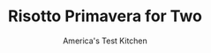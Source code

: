 ---
layout: ../../layouts/MarkdownPostLayout.astro
title: Risotto Primavera for Two
author: America's Test Kitchen
pubDate: 2023-03-15
description: "Making risotto the typical way will drive you stir-crazy. Scaling this special dish for two meant some changes in both ingredients and cooking method."
image_url: https://res.cloudinary.com/hksqkdlah/image/upload/ar_1:1,c_fill,dpr_2.0,f_auto,fl_lossy.progressive.strip_profile,g_faces:auto,q_auto:low,w_344/9874_sfs-risottoprimavera-8
tags: ["Main Courses","Italian","Rice","For Two","Cookbook Collection"]
calories: 932
protein: 17
carbohydrates: 53
fats: 
fiber: 4
ingredients: ["1 3/4 cups, low-sodium chicken broth","1/2 cup, water","4 teaspoons, olive oil","3 ounces, cremini mushrooms, trimmed and sliced thin",", Salt and pepper","1 small, onion, chopped fine","1/2 cup, Arborio rice","3 ounces, asparagus, trimmed and cut into 1/2-inch pieces","1/4 cup, frozen peas","1/4 cup, grated Parmesan cheese, plus extra for serving","2 tablespoons, chopped fresh basil","1 tablespoon, unsalted butter","2 teaspoons, lemon juice"]
serves: 2
time: "55 minutes"
instructions: ["Bring broth and water to simmer in saucepan over medium heat. Remove from heat, cover, and keep warm.","Heat 2 teaspoons oil in medium saucepan over medium heat until shimmering. Add mushrooms and ¼ teaspoon salt and cook, covered, until just starting to brown, about 4 minutes. Transfer mushrooms to bowl and set aside. Return now-empty pot to medium heat, add remaining 2 teaspoons oil, and heat until shimmering. Add onion and ¼ teaspoon salt and cook until just beginning to soften, about 2 minutes. Add rice and cook, stirring constantly, until grains are translucent around edges, about 1 minute.","Stir in 1½ cups broth, cover, reduce heat to medium-low, and simmer until almost all liquid is absorbed, about 12 minutes. Stir in asparagus, cover, and cook 2 minutes longer. Add ½ cup broth and cook, stirring constantly, until broth is absorbed, about 3 minutes. Add remaining ¼ cup broth and peas and cook, stirring constantly, until rice is creamy and al dente, 3 minutes longer.","Off heat, stir in cooked mushrooms, cover, and let sit for 2 minutes. Stir in Parmesan, basil, butter, and lemon juice. Season with salt and pepper to taste. Serve, passing extra Parmesan."]
nutrition: ["623 mg Potassium","342 mg Phosphorus","275 mg Calcium","4 mg Iron","44 mg Magnesium","1162 mg Sodium","2 mg Zinc","21 g Fat","7 mg Niacin (B3)","10 g Monounsaturated","1 g Polyunsaturated","10 mg Vitamin C","27 mg Cholesterol","8 g Saturated","4 g Fiber","112 µg Folic acid","55 µg Folate (food)","4 g Sugars","42 µg Vitamin K","404 g Water","53 g Carbs","247 µg Folate equivalent (total)","17 g Protein","2 mg Vitamin E","127 µg Vitamin A","466 kcal Energy","932 calories"]
notes: "White button, shiitake, or portobello (caps only) mushrooms can be substituted for the cremini in this recipe. High-quality Parmesan makes a big difference here.
&nbsp;"
---